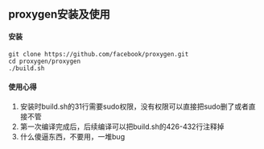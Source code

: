 ## proxygen安装及使用
#### 安装
```
git clone https://github.com/facebook/proxygen.git
cd proxygen/proxygen
./build.sh
```

#### 使用心得
1. 安装时build.sh的31行需要sudo权限，没有权限可以直接把sudo删了或者直接不管
2. 第一次编译完成后，后续编译可以把build.sh的426-432行注释掉
3. 什么傻逼东西，不要用，一堆bug
